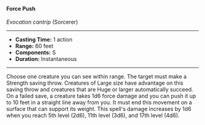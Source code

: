 #### Force Push
*Evocation cantrip* (Sorcerer)
___
- **Casting Time:** 1 action
- **Range:** 60 feet
- **Components:** S
- **Duration:** Instantaneous
---
Choose one creature you can see within range. The
target must make a Strength saving throw.
Creatures of Large size have advantage on this
saving throw and creatures that are Huge or larger
automatically succeed. On a failed save, a creature
takes 1d6 force damage and you can push it up to 10
feet in a straight line away from you. It must end
this movement on a surface that can support its
weight.
This spell's damage increases by 1d6 when you
reach 5th level (2d6), 11th level (3d6), and 17th level (4d6).
